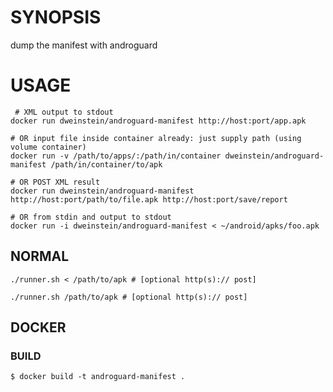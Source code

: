 # SYNOPSIS

dump the manifest with androguard


# USAGE

```shell
 # XML output to stdout
docker run dweinstein/androguard-manifest http://host:port/app.apk

# OR input file inside container already: just supply path (using volume container)
docker run -v /path/to/apps/:/path/in/container dweinstein/androguard-manifest /path/in/container/to/apk

# OR POST XML result
docker run dweinstein/androguard-manifest http://host:port/path/to/file.apk http://host:port/save/report

# OR from stdin and output to stdout
docker run -i dweinstein/androguard-manifest < ~/android/apks/foo.apk

```

## NORMAL

```shell
./runner.sh < /path/to/apk # [optional http(s):// post]

./runner.sh /path/to/apk # [optional http(s):// post]

```
## DOCKER

### BUILD
```shell
$ docker build -t androguard-manifest .
```

